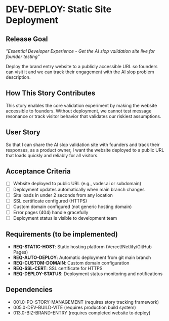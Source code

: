 # DEV-DEPLOY: Static Site Deployment

## Release Goal

_"Essential Developer Experience - Get the AI slop validation site live for founder testing"_

Deploy the brand entry website to a publicly accessible URL so founders can visit it and we can track their engagement with the AI slop problem description.

## How This Story Contributes

This story enables the core validation experiment by making the website accessible to founders. Without deployment, we cannot test message resonance or track visitor behavior that validates our riskiest assumptions.

## User Story

So that I can share the AI slop validation site with founders and track their responses, as a product owner, I want the website deployed to a public URL that loads quickly and reliably for all visitors.

## Acceptance Criteria

- [ ] Website deployed to public URL (e.g., voder.ai or subdomain)
- [ ] Deployment updates automatically when main branch changes
- [ ] Site loads in under 2 seconds from any location
- [ ] SSL certificate configured (HTTPS)
- [ ] Custom domain configured (not generic hosting domain)
- [ ] Error pages (404) handle gracefully
- [ ] Deployment status is visible to development team

## Requirements (to be implemented)

- **REQ-STATIC-HOST**: Static hosting platform (Vercel/Netlify/GitHub Pages)
- **REQ-AUTO-DEPLOY**: Automatic deployment from git main branch
- **REQ-CUSTOM-DOMAIN**: Custom domain configuration
- **REQ-SSL-CERT**: SSL certificate for HTTPS
- **REQ-DEPLOY-STATUS**: Deployment status monitoring and notifications

## Dependencies

- 001.0-PO-STORY-MANAGEMENT (requires story tracking framework)
- 005.0-DEV-BUILD-VITE (requires production build system)
- 013.0-BIZ-BRAND-ENTRY (requires completed website to deploy)
